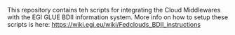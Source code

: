 This repository contains teh scripts for integrating the Cloud Middlewares with the EGI GLUE BDII information system. More info on how to setup these scripts is here: https://wiki.egi.eu/wiki/Fedclouds_BDII_instructions
